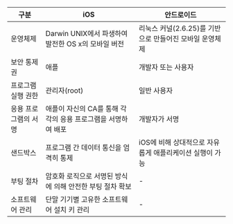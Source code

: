 |구분|	iOS|	안드로이드|
|---|---|---|
|운영체제|	Darwin UNIX에서 파생하여 발전한 OS x의 모바일 버전|	리눅스 커널(2.6.25)를 기반으로 만들어진 모바일 운영체제|
|보안 통제권|	애플|	개발자 또는 사용자|
|프로그램 실행 권한|	관리자(root)|	일반 사용자|
|응용 프로그램의 서명|	애플이 자신의 CA를 통해 각각의 응용 프로그램을 서명하여 배포|	개발자가 서명|
|샌드박스|	프로그램 간 데이터 통신을 엄격히 통제|	iOS에 비해 상대적으로 자유롭게 애플리케이션 실행이 가능|
|부팅 절차|	암호화 로직으로 서명된 방식에 의해 안전한 부팅 절차 확보|	-|
|소프트웨어 관리|	단말 기기별 고유한 소프트웨어 설치 키 관리|	-|
